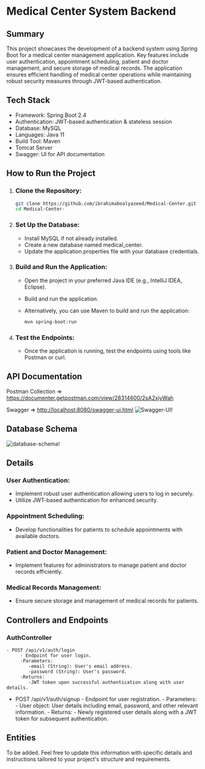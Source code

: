 # Medical Center System Backend

## Summary
This project showcases the development of a backend system using Spring Boot for a medical center management application. Key features include user authentication, appointment scheduling, patient and doctor management, and secure storage of medical records. The application ensures efficient handling of medical center operations while maintaining robust security measures through JWT-based authentication.

## Tech Stack

- Framework: Spring Boot 2.4
- Authentication: JWT-based authentication & stateless session
- Database: MySQL
- Languages: Java 11
- Build Tool: Maven
- Tomcat Server
- Swagger: UI for API documentation
## How to Run the Project

1. ### Clone the Repository:

   ```bash
   git clone https://github.com/ibrahimaboalyazeed/Medical-Center.git
   cd Medical-Center-

2. ### Set Up the Database:
    - Install MySQL if not already installed.
    - Create a new database named medical_center.
    - Update the application.properties file with your database credentials.
3. ### Build and Run the Application:
    - Open the project in your preferred Java IDE (e.g., IntelliJ IDEA, Eclipse).
    - Build and run the application.
    - Alternatively, you can use Maven to build and run the application:
      
       ```bash
       mvn spring-boot:run
4. ### Test the Endpoints:

     - Once the application is running, test the endpoints using tools like Postman or curl.
## API Documentation
Postman Collection => <https://documenter.getpostman.com/view/28314600/2sA2xjyWah>

Swagger => <http://localhost:8080/swagger-ui.html>
![Swagger-UI!](https://github.com/ibrahimaboalyazeed/Medical-Center/blob/master/screenshots/Swagger-UI.PNG)

## Database Schema
![database-schema!](https://github.com/ibrahimaboalyazeed/Medical-Center/blob/master/screenshots/databse-schema.PNG)
## Details

### User Authentication:

 - Implement robust user authentication allowing users to log in securely.
 - Utilize JWT-based authentication for enhanced security.
   
### Appointment Scheduling:

 - Develop functionalities for patients to schedule appointments with available doctors.

### Patient and Doctor Management:

 - Implement features for administrators to manage patient and doctor records efficiently.

### Medical Records Management:

 - Ensure secure storage and management of medical records for patients.

## Controllers and Endpoints

  ### AuthController
    - POST /api/v1/auth/login
         - Endpoint for user login.
         -Parameters:
            -email (String): User's email address.
            -password (String): User's password.
         -Returns:
            -JWT token upon successful authentication along with user details.

   - POST /api/v1/auth/signup
         - Endpoint for user registration.
         - Parameters:
             - User object: User details including email, password, and other relevant information.
         - Returns:
             - Newly registered user details along with a JWT token for subsequent authentication.
## Entities

To be added.
Feel free to update this information with specific details and instructions tailored to your project's structure and requirements.
